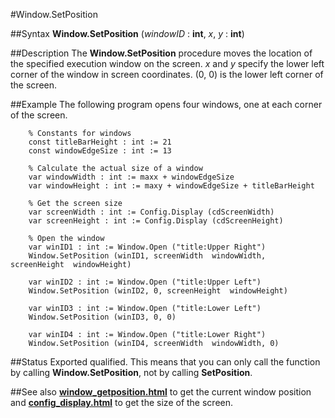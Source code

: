 
#Window.SetPosition

##Syntax
**Window.SetPosition** (_windowID_ : **int**, _x_, _y_ : **int**)



##Description
The **Window.SetPosition** procedure moves the location of the specified execution window on the screen. _x_ and _y_ specify the lower left corner of the window in screen coordinates.  (0, 0) is the lower left corner of the screen.



##Example
The following program opens four windows, one at each corner of the screen.


        % Constants for windows
        const titleBarHeight : int := 21
        const windowEdgeSize : int := 13
        
        % Calculate the actual size of a window
        var windowWidth : int := maxx + windowEdgeSize
        var windowHeight : int := maxy + windowEdgeSize + titleBarHeight
        
        % Get the screen size
        var screenWidth : int := Config.Display (cdScreenWidth)
        var screenHeight : int := Config.Display (cdScreenHeight)
        
        % Open the window
        var winID1 : int := Window.Open ("title:Upper Right")
        Window.SetPosition (winID1, screenWidth  windowWidth,                   screenHeight  windowHeight)
        
        var winID2 : int := Window.Open ("title:Upper Left")
        Window.SetPosition (winID2, 0, screenHeight  windowHeight)
        
        var winID3 : int := Window.Open ("title:Lower Left")
        Window.SetPosition (winID3, 0, 0)
        
        var winID4 : int := Window.Open ("title:Lower Right")
        Window.SetPosition (winID4, screenWidth  windowWidth, 0)
        
##Status
Exported qualified.
This means that you can only call the function by calling **Window.SetPosition**, not by calling **SetPosition**.



##See also
**[window_getposition.html](Window.GetPosition)** to get the current window position and **[config_display.html](Config.Display)** to get the size of the screen.


